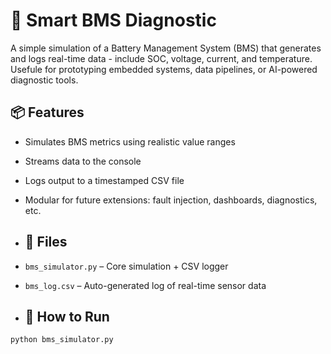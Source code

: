 # 🔋 Smart BMS Diagnostic

A simple simulation of a Battery Management System (BMS) that generates and logs real-time data - include SOC, voltage, current, and temperature. Usefule for prototyping embedded systems, data pipelines, or AI-powered diagnostic tools.

## 📦 Features


- Simulates BMS metrics using realistic value ranges
- Streams data to the console
- Logs output to a timestamped CSV file
- Modular for future extensions: fault injection, dashboards, diagnostics, etc.

- ## 📁 Files

- `bms_simulator.py` – Core simulation + CSV logger
- `bms_log.csv` – Auto-generated log of real-time sensor data

- ## 🚀 How to Run

```bash
python bms_simulator.py
